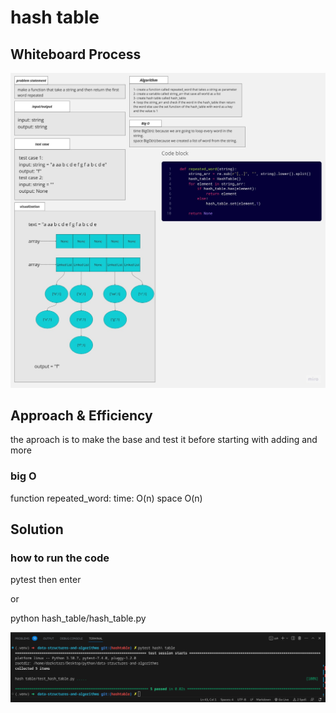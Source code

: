 # hash table

## Whiteboard Process

![Whiteboard_repeated_word](./images/repeated_word.jpg)

## Approach & Efficiency
the aproach is to make the base and test it before starting with adding and more

### big O

function repeated_word:
time: O(n)
space O(n)

## Solution

### how to run the code

pytest then enter

or

python hash_table/hash_table.py

![example](./images/solution.png)
